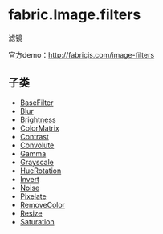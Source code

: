 
# fabric.Image.filters
滤镜

官方demo：http://fabricjs.com/image-filters
## 子类

- [BaseFilter](***)
- [Blur](***)
- [Brightness](***)
- [ColorMatrix](***)
- [Contrast](***)
- [Convolute](***)
- [Gamma](***)
- [Grayscale](***)
- [HueRotation](***)
- [Invert](***)
- [Noise](***)
- [Pixelate](***)
- [RemoveColor](***)
- [Resize](***)
- [Saturation](***)